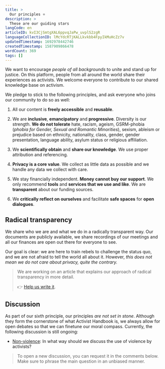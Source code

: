 ```yaml
---
title: >
  Our principles ⭐️
description: >
  These are our guiding stars
langCode: en
articleID: kvI3CjSmtgXAL6ppvqJaPw_uvplS2zgR
languageCollectionID: lMcYdcRTjKALLkvkbb4FpyIkMuHcZz7v
updatedTimestamp: 1692978442746
createdTimestamp: 1587909866478
wordCount: 369
tags: []
---
```


We want to encourage _people of all backgrounds_ to unite and stand up for justice. On this platform, people from all around the world share their experiences as activists. We welcome everyone to contribute to our shared knowledge base on activism.

We pledge to stick to the following principles, and ask everyone who joins our community to do so as well:

1.  All our content is **freely accessible** and **reusable**.
    
2.  We are **inclusive**, **emancipatory** and **progressive**. Diversity is our strength. **We do not tolerate** hate, racism, ageism, ​GSRM-phobia (_phobia for Gender, Sexual and Romantic Minorities_), sexism, ableism or prejudice based on ethnicity, nationality, class, gender, gender presentation, language ability, asylum status or religious affiliation.
    
3.  We **scientifically obtain** and **share our knowledge**. We use proper attribution and referencing.
    
4.  **Privacy is a core value**. We collect as little data as possible and we handle any data we collect with care.
    
5.  We stay financially independent. **Money cannot buy our support**. We only recommend **tools** and **services that we use and like**. We are **transparent** about our funding sources.
    
6.  We **critically reflect on ourselves** and facilitate **safe spaces** for **open dialogues**.
    

## Radical transparency

We share who we are and what we do in a radically transparent way. Our documents are publicly available, we share recordings of our meetings and all our finances are open out there for everyone to see.

Our goal is clear: we are here to train rebels to challenge the status quo, and we are not afraid to tell the world all about it. However, _this does not mean we do not care about privacy, quite the contrary._

> We are working on an article that explains our approach of radical transparency in more detail.
> 
> 👉 [Help us write it](https://docs.google.com/document/d/1-5vjfatH8ICkhB7FsHX6skMU3kCcgLKZfkkjsSYNtNo/edit?usp=sharing).

## Discussion

As part of our sixth principle, our principles _are not set in stone_. Although they form the cornerstone of what Activist Handbook is, we always allow for open debates so that we can finetune our moral compass. Currently, the following discussion is still ongoing:

-   [Non-violence](/discussion/violence): In what way should we discuss the use of violence by activists?
    

> To open a new discussion, you can request it in the comments below. Make sure to phrase the main question in an unbiased manner.